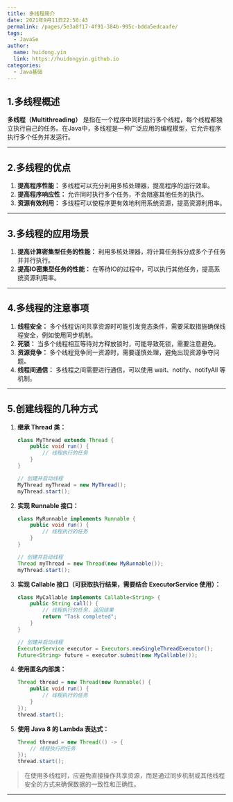 ```yaml
---
title: 多线程简介
date: 2021年9月11日22:50:43
permalink: /pages/5e3a8f17-4f91-384b-995c-bdda5edcaafe/
tags: 
  - JavaSe
author: 
  name: huidong.yin
  link: https://huidongyin.github.io
categories: 
  - Java基础
---
```


## 1.多线程概述

**多线程（Multithreading）** 是指在一个程序中同时运行多个线程，每个线程都独立执行自己的任务。在Java中，多线程是一种广泛应用的编程模型，它允许程序执行多个任务并发运行。

---

## 2.多线程的优点

1. **提高程序性能：** 多线程可以充分利用多核处理器，提高程序的运行效率。
2. **提高程序响应性：** 允许同时执行多个任务，不会阻塞其他任务的执行。
3. **资源有效利用：** 多线程可以使程序更有效地利用系统资源，提高资源利用率。

---

## 3.多线程的应用场景

1. **提高计算密集型任务的性能：** 利用多核处理器，将计算任务拆分成多个子任务并并行执行。
2. **提高IO密集型任务的性能：** 在等待IO的过程中，可以执行其他任务，提高系统资源利用率。

---

## 4.多线程的注意事项

1. **线程安全：** 多个线程访问共享资源时可能引发竞态条件，需要采取措施确保线程安全，例如使用同步机制。
2. **死锁：** 当多个线程相互等待对方释放锁时，可能导致死锁，需要注意避免。
3. **资源竞争：** 多个线程竞争同一资源时，需要谨慎处理，避免出现资源争夺问题。
4. **线程间通信：** 多线程之间需要进行通信，可以使用 wait、notify、notifyAll 等机制。

---

## 5.创建线程的几种方式

1. **继承 Thread 类：**
    ```java
    class MyThread extends Thread {
        public void run() {
            // 线程执行的任务
        }
    }

    // 创建并启动线程
    MyThread myThread = new MyThread();
    myThread.start();
    ```

2. **实现 Runnable 接口：**
    ```java
    class MyRunnable implements Runnable {
        public void run() {
            // 线程执行的任务
        }
    }

    // 创建并启动线程
    Thread myThread = new Thread(new MyRunnable());
    myThread.start();
    ```

3. **实现 Callable 接口（可获取执行结果，需要结合 ExecutorService 使用）：**
    ```java
    class MyCallable implements Callable<String> {
        public String call() {
            // 线程执行的任务，返回结果
            return "Task completed";
        }
    }

    // 创建并启动线程
    ExecutorService executor = Executors.newSingleThreadExecutor();
    Future<String> future = executor.submit(new MyCallable());
    ```

4. **使用匿名内部类：**
    ```java
    Thread thread = new Thread(new Runnable() {
        public void run() {
            // 线程执行的任务
        }
    });
    thread.start();
    ```

5. **使用 Java 8 的 Lambda 表达式：**
    ```java
    Thread thread = new Thread(() -> {
        // 线程执行的任务
    });
    thread.start();
    ```

> 在使用多线程时，应避免直接操作共享资源，而是通过同步机制或其他线程安全的方式来确保数据的一致性和正确性。

---

